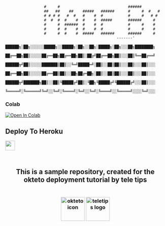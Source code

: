                     #     #                              ######         
                     ##   ##    ##    #####   ######      #     #  #   # 
                     # # # #   #  #   #    #  #           #     #   # #  
                     #  #  #  #    #  #    #  #####       ######     #   
                     #     #  ######  #    #  #           #     #    #   
                     #     #  #    #  #    #  #           #     #    #   
                     #     #  #    #  #####   ######      ######     #   
                                                     -------' 
                                      ██████╗░██╗░░░░░░█████╗░░█████╗░██╗░░██╗░█████╗░██╗░░░██╗████████╗
                                      ██╔══██╗██║░░░░░██╔══██╗██╔══██╗██║░██╔╝██╔══██╗██║░░░██║╚══██╔══╝
                                      ██████╦╝██║░░░░░███████║██║░░╚═╝█████═╝░██║░░██║██║░░░██║░░░██║░░░
                                      ██╔══██╗██║░░░░░██╔══██║██║░░██╗██╔═██╗░██║░░██║██║░░░██║░░░██║░░░
                                      ██████╦╝███████╗██║░░██║╚█████╔╝██║░╚██╗╚█████╔╝╚██████╔╝░░░██║░░░
                                      ╚═════╝░╚══════╝╚═╝░░╚═╝░╚════╝░╚═╝░░╚═╝░╚════╝░░╚═════╝░░░░╚═╝░░░
                                      
                                      
                                      
                                    

### Colab
[![Open In Colab](https://colab.research.google.com/assets/colab-badge.svg)](https://github.com/Sachin79/kali-linux/blob/main/BlackOuT.ipyn)

## Deploy To Heroku

<a href="https://heroku.com/deploy?template=https://github.com/Rahulsinghcreator/c">
     <img height="30px" src="https://img.shields.io/badge/Deploy%20To%20Heroku-blueviolet?style=for-the-badge&logo=heroku">
  </a>
<h2 align="center">
    <br>
    This is a sample repository, created for the okteto deployment tutorial by tele tips
</h2>

<h3 align="center">
    <br>
    <img src="./resources/okteto.png" alt="okteto icon" width="75"> <img src="./resources/teletips.png" alt="teletips logo" width="75">
</h3>

